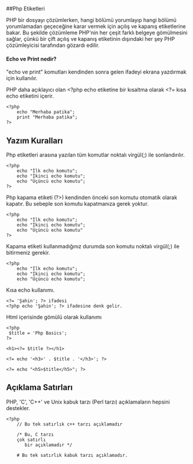 ##Php Etiketleri

PHP bir dosyayı çözümlerken, hangi bölümü yorumlayıp hangi bölümü yorumlamadan geçeceğine karar vermek için <?php ve ?> açılış ve kapanış etiketlerine bakar. Bu şekilde çözümleme PHP'nin her çeşit farklı belgeye gömülmesini sağlar, çünkü bir çift açılış ve kapanış etiketinin dışındaki her şey PHP çözümleyicisi tarafından gözardı edilir.

#### Echo ve Print nedir?
"echo ve print" komutları kendinden sonra gelen ifadeyi ekrana yazdırmak için kullanılır.

PHP daha açıklayıcı olan <?php echo etiketine bir kısaltma olarak <?= kısa echo etiketini içerir.

```
<?php 
    echo "Merhaba patika";
    print "Merhaba patika";
?>
```
## Yazım Kuralları
Php etiketleri arasına yazılan tüm komutlar noktalı virgül(;) ile sonlandırılır.

```
<?php 
    echo "İlk echo komutu";
    echo "İkinci echo komutu";
    echo "Üçüncü echo komutu";
?>
```

Php kapama etiketi (?>) kendinden önceki son komutu otomatik olarak kapatır. Bu sebeple son komutu kapatmanıza gerek yoktur.
```
<?php 
    echo "İlk echo komutu";
    echo "İkinci echo komutu";
    echo "Üçüncü echo komutu"
?>
```
Kapama etiketi kullanmadığınız durumda son komutu noktalı virgül(;) ile bitirmeniz gerekir.
```
<?php 
    echo "İlk echo komutu";
    echo "İkinci echo komutu";
    echo "Üçüncü echo komutu";
```

Kısa echo kullanımı.
```
<?= 'Şahin'; ?> ifadesi
<?php echo 'Şahin'; ?> ifadesine denk gelir.
```

Html içerisinde gömülü olarak kullanımı
```
<?php
 $title = 'Php Basics';
?>

<h1><?= $title ?></h1>

<?= echo '<h3>' . $title . '</h3>'; ?>

<?= echo "<h5>$title</h5>"; ?>

```
## Açıklama Satırları

PHP, 'C', 'C++' ve Unix kabuk tarzı (Perl tarzı) açıklamaların hepsini destekler.

```
<?php
    // Bu tek satırlık c++ tarzı açıklamadır
    
    /* Bu, C tarzı 
    çok satırlı
       bir açıklamadır */
    
    # Bu tek satırlık kabuk tarzı açıklamadır.
```
